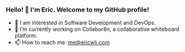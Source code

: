 <!--
**EricWLi/EricWLi** is a ✨ _special_ ✨ repository because its `README.md` (this file) appears on your GitHub profile.

Here are some ideas to get you started:

- 🔭 I’m currently working on ...
- 🌱 I’m currently learning ...
- 👯 I’m looking to collaborate on ...
- 🤔 I’m looking for help with ...
- 💬 Ask me about ...
- 📫 How to reach me: ...
- 😄 Pronouns: ...
- ⚡ Fun fact: ...
-->

### Hello! 👋 I'm Eric. Welcome to my GitHub profile!
- 👀 I am interested in Software Development and DevOps.
- 🔭 I’m currently working on Collabor8n, a collaborative whiteboard platform.
- 📫 How to reach me: me@ericwli.com

